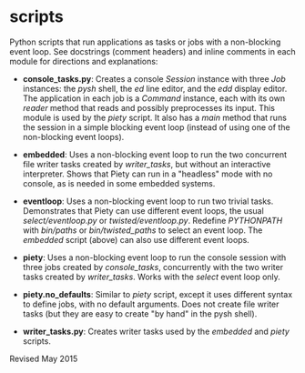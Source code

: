 
scripts
=======

Python scripts that run applications as tasks or jobs with a
non-blocking event loop. See docstrings (comment headers) and inline
comments in each module for directions and explanations:

- **console_tasks.py**: Creates a console *Session* instance with three
  *Job* instances: the *pysh* shell, the *ed* line editor, and the *edd*
  display editor.  The application in each job is a *Command* instance,
  each with its own *reader* method that reads and possibly preprocesses its input. 
  This module is used by the *piety* script. 
  It also has a *main* method that
  runs the session in a simple blocking event loop (instead of using
  one of the non-blocking event loops).

- **embedded**: Uses a non-blocking event loop to run the two concurrent file
   writer tasks created by *writer_tasks*, but without an interactive
   interpreter.  Shows that Piety can run in a "headless" mode with no
   console, as is needed in some embedded systems.

- **eventloop**: Uses a non-blocking event loop to run two trivial tasks.  
  Demonstrates that Piety can use different event loops, the usual 
  *select/eventloop.py* or *twisted/eventloop.py*.  Redefine *PYTHONPATH*
  with *bin/paths* or *bin/twisted_paths* to select an event loop.
  The *embedded* script (above) can also use different event loops.

- **piety**: Uses a non-blocking event loop to run the console session with
  three jobs created by *console_tasks*, concurrently with the two
  writer tasks created by *writer_tasks*.  Works with the *select* event 
  loop only.

- **piety.no_defaults**: Similar to  *piety* script, except it uses different
   syntax to define jobs, with no default arguments.  Does not create
   file writer tasks (but they are easy to create "by hand" in the pysh shell).

- **writer_tasks.py**: Creates writer tasks used by the *embedded* and
    *piety* scripts.

Revised May 2015
